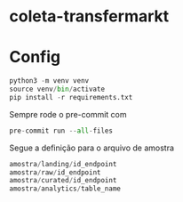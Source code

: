 # coleta-transfermarkt


# Config

```python
python3 -m venv venv
source venv/bin/activate
pip install -r requirements.txt
```

Sempre rode o pre-commit com
```python
pre-commit run --all-files
```
Segue a definição para o arquivo de amostra
```python
amostra/landing/id_endpoint
amostra/raw/id_endpoint
amostra/curated/id_endpoint
amostra/analytics/table_name
```
